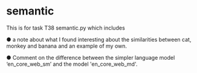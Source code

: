 # semantic
This is for task T38 semantic.py which includes 

● a note about what I found interesting about the similarities
between cat, monkey and banana and an example of my own.

● Comment on the difference between the simpler language model ‘en_core_web_sm’
and the model 'en_core_web_md'.
